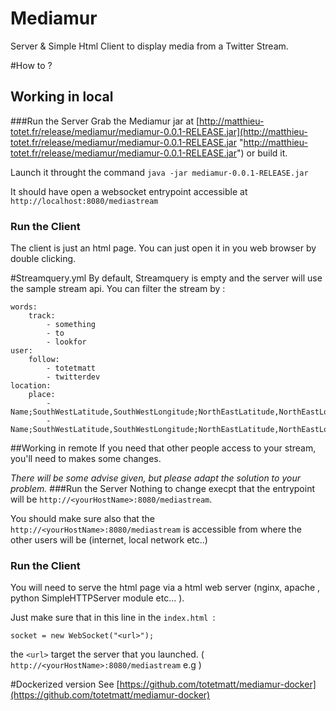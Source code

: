 # Mediamur
Server & Simple Html Client to display media from a Twitter Stream.

#How to ?
## Working in local
###Run the Server
Grab the Mediamur jar at [http://matthieu-totet.fr/release/mediamur/mediamur-0.0.1-RELEASE.jar](http://matthieu-totet.fr/release/mediamur/mediamur-0.0.1-RELEASE.jar "http://matthieu-totet.fr/release/mediamur/mediamur-0.0.1-RELEASE.jar") or build it.

Launch it throught the command `java -jar mediamur-0.0.1-RELEASE.jar`

It should have open a websocket entrypoint accessible at `http://localhost:8080/mediastream`


### Run the Client
The client is just an html page. You can just open it in you web browser by double clicking.


#Streamquery.yml
By default, Streamquery is empty and the server will use the sample stream api. You can filter the stream by :


    words:
        track:
            - something
            - to
            - lookfor
    user:
        follow:
            - totetmatt
            - twitterdev
    location:
        place:
            -Name;SouthWestLatitude,SouthWestLongitude;NorthEastLatitude,NorthEastLongitude
            -Name;SouthWestLatitude,SouthWestLongitude;NorthEastLatitude,NorthEastLongitude
  


##Working in remote
If you need that other people access to your stream, you'll need to makes some changes.

*There will be some advise given, but please adapt the solution to your problem.*
###Run the Server
Nothing to change execpt that the entrypoint will be `http://<yourHostName>:8080/mediastream`.

You should make sure also that the `http://<yourHostName>:8080/mediastream` is accessible from where the other users will be (internet, local network etc..)

### Run the Client
You will need to serve the html page via a html web server (nginx, apache , python SimpleHTTPServer module  etc... ).

Just make sure that in this line in the `index.html `:

    socket = new WebSocket("<url>");

the `<url>` target the server that you launched. ( `http://<yourHostName>:8080/mediastream` e.g )

#Dockerized version
See [https://github.com/totetmatt/mediamur-docker](https://github.com/totetmatt/mediamur-docker)